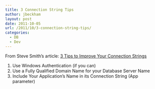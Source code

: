 ```yaml
---
title: 3 Connection String Tips
author: jbeckham
layout: post
date: 2011-10-05
url: /2011/10/3-connection-string-tips/
categories:
  - DB
  - Dev
---
```

From Steve Smith’s article: <a href="http://stevesmithblog.com/blog/3-tips-to-improve-your-connection-strings/" target="_blank">3 Tips to Improve Your Connection Strings</a>

  1. Use Windows Authentication (if you can)
  2. Use a Fully Qualified Domain Name for your Database Server Name
  3. Include Your Application’s Name in its Connection String (App parameter)